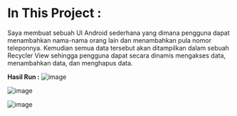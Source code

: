 # In This Project :
Saya membuat sebuah UI Android sederhana yang dimana pengguna dapat menambahkan nama-nama orang lain dan menambahkan pula nomor teleponnya. Kemudian semua data tersebut akan ditampilkan dalam sebuah Recycler View sehingga pengguna dapat secara dinamis mengakses data, menambahkan data, dan menghapus data.

**Hasil Run :**
![image](https://user-images.githubusercontent.com/105963394/233769257-7829a071-deb5-4333-ac5a-29eb25dd060e.png)

![image](https://user-images.githubusercontent.com/105963394/233769360-814decef-81bf-4b14-b0ec-0d5005843e21.png)

![image](https://user-images.githubusercontent.com/105963394/233769347-54ceb6bc-f3a5-41cb-ad51-a6fb09f4887c.png)
